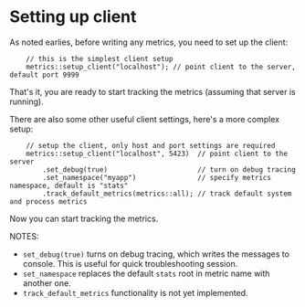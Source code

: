 Setting up client
=================

As noted earlies, before writing any metrics, you need to set up the client:

~~~{.cpp}
    // this is the simplest client setup
    metrics::setup_client("localhost"); // point client to the server, default port 9999
~~~

That's it, you are ready to start tracking the metrics (assuming that server is
running). 

There are also some other useful client settings, here's a more complex setup:

~~~{.cpp}
    // setup the client, only host and port settings are required
    metrics::setup_client("localhost", 5423)  // point client to the server
        .set_debug(true)                      // turn on debug tracing
        .set_namespace("myapp")               // specify metrics namespace, default is "stats"
        .track_default_metrics(metrics::all); // track default system and process metrics
~~~

Now you can start tracking the metrics.

NOTES:

* `set_debug(true)` turns on debug tracing, which writes the messages to console.
  This is useful for quick troubleshooting session.
* `set_namespace` replaces the default `stats` root in metric name with another one.
* `track_default_metrics` functionality is not yet implemented.
